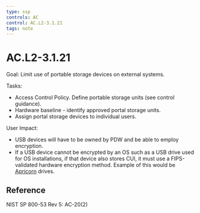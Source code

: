 ```yaml
---
type: ssp
controls: AC
control: AC.L2-3.1.21
tags: note
---
```


# AC.L2-3.1.21

Goal: Limit use of portable storage devices on external systems.

Tasks:

- Access Control Policy. Define portable storage units (see control guidance).
- Hardware baseline - identify approved portal storage units.
- Assign portal storage devices to individual users.

User Impact:

- USB devices will have to be owned by PDW and be able to employ encryption.
- If a USB device cannot be encrypted by an OS such as a USB drive used for OS installations, if that device also stores CUI, it must use a FIPS-validated hardware encryption method. Example of this would be [Apricorn](https://apricorn.com/aegis-secure-key-3) drives.

## Reference

NIST SP 800-53 Rev 5: AC-20(2)